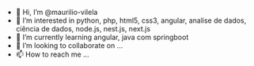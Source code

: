 - 👋 Hi, I’m @maurilio-vilela
- 👀 I’m interested in  python, php, html5, css3, angular, analise de dados, ciência de dados, node.js, nest.js, next.js
- 🌱 I’m currently learning angular, java com springboot
- 💞️ I’m looking to collaborate on ...
- 📫 How to reach me ...
<!---
maurilio-vilela/maurilio-vilela is a ✨ special ✨ repository because its `README.md` (this file) appears on your GitHub profile.
You can click the Preview link to take a look at your changes.
--->
